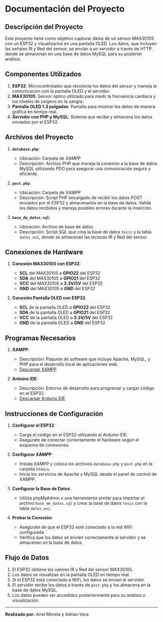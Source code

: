 # Documentación del Proyecto

## Descripción del Proyecto

Este proyecto tiene como objetivo capturar datos de un sensor MAX30105 con un ESP32 y visualizarlos en una pantalla OLED. Los datos, que incluyen las señales IR y Red del sensor, se envían a un servidor a través de HTTP, donde se almacenan en una base de datos MySQL para su posterior análisis.

## Componentes Utilizados

1. **ESP32**: Microcontrolador que recolecta los datos del sensor y maneja la comunicación con la pantalla OLED y el servidor.
2. **MAX30105**: Sensor óptico utilizado para medir la frecuencia cardíaca y los niveles de oxígeno en la sangre.
3. **Pantalla OLED 1.3 pulgadas**: Pantalla para mostrar los datos de manera gráfica en tiempo real.
4. **Servidor con PHP y MySQL**: Sistema que recibe y almacena los datos enviados por el ESP32.

## Archivos del Proyecto

1. **`database.php`**:
   - Ubicación: Carpeta de XAMPP
   - Descripción: Archivo PHP que maneja la conexión a la base de datos MySQL utilizando PDO para asegurar una comunicación segura y eficiente.

2. **`post.php`**:
   - Ubicación: Carpeta de XAMPP
   - Descripción: Script PHP encargado de recibir los datos POST enviados por el ESP32 y almacenarlos en la base de datos. Valida los datos recibidos y maneja posibles errores durante la inserción.

3. **`base_de_datos.sql`**:
   - Ubicación: Archivo de base de datos
   - Descripción: Script SQL que crea la base de datos `tesis` y la tabla `datos_oxi`, donde se almacenan las lecturas IR y Red del sensor.

## Conexiones de Hardware

1. **Conexión MAX30105 con ESP32**:
   - **SCL** del MAX30105 a **GPIO22** del ESP32
   - **SDA** del MAX30105 a **GPIO21** del ESP32
   - **VCC** del MAX30105 a **3.3V/5V** del ESP32
   - **GND** del MAX30105 a **GND** del ESP32

2. **Conexión Pantalla OLED con ESP32**:
   - **SCL** de la pantalla OLED a **GPIO22** del ESP32
   - **SDA** de la pantalla OLED a **GPIO21** del ESP32
   - **VCC** de la pantalla OLED a **3.3V/5V** del ESP32
   - **GND** de la pantalla OLED a **GND** del ESP32

## Programas Necesarios

1. **XAMPP**:
   - Descripción: Paquete de software que incluye Apache, MySQL, y PHP para el desarrollo local de aplicaciones web.
   - [Descargar XAMPP](https://sourceforge.net/projects/xampp/files/XAMPP%20Windows/8.2.12/xampp-windows-x64-8.2.12-0-VS16-installer.exe/download)

2. **Arduino IDE**:
   - Descripción: Entorno de desarrollo para programar y cargar código en el ESP32.
   - [Descargar Arduino IDE](https://www.arduino.cc/en/software)

## Instrucciones de Configuración

1. **Configurar el ESP32**:
   - Carga el código en el ESP32 utilizando el Arduino IDE.
   - Asegúrate de conectar correctamente el hardware según el esquema de conexiones.

2. **Configurar XAMPP**:
   - Instala XAMPP y coloca los archivos `database.php` y `post.php` en la carpeta `htdocs`.
   - Inicia los servicios de Apache y MySQL desde el panel de control de XAMPP.

3. **Configurar la Base de Datos**:
   - Utiliza phpMyAdmin o una herramienta similar para importar el archivo `base_de_datos.sql` y crear la base de datos `tesis` con la tabla `datos_oxi`.

4. **Probar la Conexión**:
   - Asegúrate de que el ESP32 esté conectado a la red WiFi configurada.
   - Verifica que los datos se envíen correctamente al servidor y se almacenen en la base de datos.

## Flujo de Datos

1. El ESP32 obtiene los valores IR y Red del sensor MAX30105.
2. Los datos se visualizan en la pantalla OLED en tiempo real.
3. Si el ESP32 está conectado a WiFi, los datos se envían al servidor.
4. El servidor recibe los datos a través de `post.php` y los almacena en la base de datos MySQL.
5. Los datos pueden ser accedidos posteriormente para su análisis o visualización.

---

**Realizado por:** Ariel Moreta y Adrian Vera
